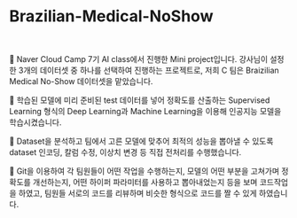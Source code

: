 # Brazilian-Medical-NoShow
<br/>

🎉 Naver Cloud Camp 7기 AI class에서 진행한 Mini project입니다.
강사님이 설정한 3개의 데이터셋 중 하나를 선택하여 진행하는 프로젝트로, 저희 C 팀은 Braizilian Medical No-Show 데이터셋을 맡았습니다.

💬 학습된 모델에 미리 준비된 test 데이터를 넣어 정확도를 산출하는 Supervised Learning 형식의 Deep Learning과 Machine Learning을 이용해 인공지능 모델을 학습시켰습니다.

💬 Dataset을 분석하고 팀에서 고른 모델에 맞추어 최적의 성능을 뽑아낼 수 있도록 dataset 인코딩, 칼럼 수정, 이상치 변경 등 직접 전처리를 수행했습니다.

💬 Git을 이용하여 각 팀원들이 어떤 작업을 수행하는지, 모델의 어떤 부분을 고쳐가며 정확도를 개선하는지, 어떤 하이퍼 파라미터를 사용하고 뽑아내었는지 등을 보며 코드작업을 하였고, 팀원들 서로의 코드를 리뷰하며 비슷한 형식으로 코드를 짤 수 있게 하였습니다.
